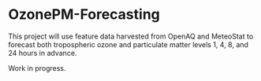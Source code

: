 # OzonePM-Forecasting

This project will use feature data harvested from OpenAQ and MeteoStat to forecast both tropospheric ozone and particulate matter levels 1, 4, 8, and 24 hours in advance.

Work in progress.

